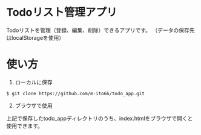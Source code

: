 # Todoリスト管理アプリ

Todoリストを管理（登録、編集、削除）できるアプリです。
（データの保存先はlocalStorageを使用）

# 使い方

1. ローカルに保存

`$ git clone https://github.com/m-ito66/todo_app.git`

2. ブラウザで使用

上記で保存したtodo_appディレクトリのうち、index.htmlをブラウザで開くと使用できます。
